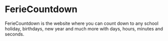 # FerieCountdown
FerieCountdown is the website where you can count down to any school holiday, birthdays, new year and much more with days, hours, minutes and seconds.
